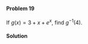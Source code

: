<div class="alert alert-warning" role="alert">
<h4 class="alert-heading">Problem 19</h4>

If $g(x) = 3 + x + e^x$, find $g^{-1}(4)$.

</div>

<div class="alert alert-success" role="alert">
<h4 class="alert-heading">Solution</h4>



</div>

